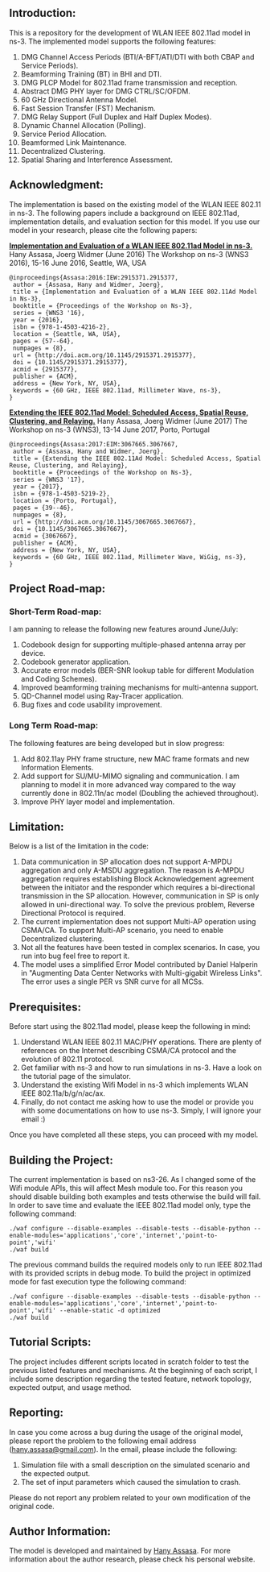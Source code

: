 ## Introduction:
This is a repository for the development of WLAN IEEE 802.11ad model in ns-3. The implemented model supports the following features:

1. DMG Channel Access Periods (BTI/A-BFT/ATI/DTI with both CBAP and Service Periods).
1. Beamforming Training (BT) in BHI and DTI.
1. DMG PLCP Model for 802.11ad frame transmission and reception.
1. Abstract DMG PHY layer for DMG CTRL/SC/OFDM.
1. 60 GHz Directional Antenna Model.
1. Fast Session Transfer (FST) Mechanism.
1. DMG Relay Support (Full Duplex and Half Duplex Modes).
1. Dynamic Channel Allocation (Polling).
1. Service Period Allocation.
1. Beamformed Link Maintenance.
1. Decentralized Clustering.
1. Spatial Sharing and Interference Assessment. 

## Acknowledgment:
The implementation is based on the existing model of the WLAN IEEE 802.11 in ns-3. The following papers include a background on IEEE 802.11ad, implementation details, and evaluation section for this model. If you use our model in your research, please cite the following papers: 

**[Implementation and Evaluation of a WLAN IEEE 802.11ad Model in ns-3.](http://dl.acm.org/citation.cfm?id=2915377)**
Hany Assasa, Joerg Widmer (June 2016)
The Workshop on ns-3 (WNS3 2016), 15-16 June 2016, Seattle, WA, USA

    @inproceedings{Assasa:2016:IEW:2915371.2915377,
     author = {Assasa, Hany and Widmer, Joerg},
     title = {Implementation and Evaluation of a WLAN IEEE 802.11Ad Model in Ns-3},
     booktitle = {Proceedings of the Workshop on Ns-3},
     series = {WNS3 '16},
     year = {2016},
     isbn = {978-1-4503-4216-2},
     location = {Seattle, WA, USA},
     pages = {57--64},
     numpages = {8},
     url = {http://doi.acm.org/10.1145/2915371.2915377},
     doi = {10.1145/2915371.2915377},
     acmid = {2915377},
     publisher = {ACM},
     address = {New York, NY, USA},
     keywords = {60 GHz, IEEE 802.11ad, Millimeter Wave, ns-3},
    } 

**[Extending the IEEE 802.11ad Model: Scheduled Access, Spatial Reuse, Clustering, and Relaying.](http://dl.acm.org/citation.cfm?id=3067667)**
Hany Assasa, Joerg Widmer (June 2017) 
The Workshop on ns-3 (WNS3), 13-14 June 2017, Porto, Portugal

    @inproceedings{Assasa:2017:EIM:3067665.3067667,
     author = {Assasa, Hany and Widmer, Joerg},
     title = {Extending the IEEE 802.11Ad Model: Scheduled Access, Spatial Reuse, Clustering, and Relaying},
     booktitle = {Proceedings of the Workshop on Ns-3},
     series = {WNS3 '17},
     year = {2017},
     isbn = {978-1-4503-5219-2},
     location = {Porto, Portugal},
     pages = {39--46},
     numpages = {8},
     url = {http://doi.acm.org/10.1145/3067665.3067667},
     doi = {10.1145/3067665.3067667},
     acmid = {3067667},
     publisher = {ACM},
     address = {New York, NY, USA},
     keywords = {60 GHz, IEEE 802.11ad, Millimeter Wave, WiGig, ns-3},
    } 

## Project Road-map:

### Short-Term Road-map:
I am panning to release the following new features around June/July:
1. Codebook design for supporting multiple-phased antenna array per device. 
1. Codebook generator application.
1. Accurate error models (BER-SNR lookup table for different Modulation and Coding Schemes).
1. Improved beamforming training mechanisms for multi-antenna support.
1. QD-Channel model using Ray-Tracer application.
1. Bug fixes and code usability improvement.

### Long Term Road-map:
The following features are being developed but in slow progress:
1. Add 802.11ay PHY frame structure, new MAC frame formats and new Information Elements.
1. Add support for SU/MU-MIMO signaling and communication. I am planning to model it in more advanced way compared to the way currently done in 802.11n/ac model (Doubling the achieved throughout).
1. Improve PHY layer model and implementation.

## Limitation:
Below is a list of the limitation in the code:
1. Data communication in SP allocation does not support A-MPDU aggregation and only A-MSDU aggregation. The reason is A-MPDU aggregation requires establishing Block Acknowledgement agreement between the initiator and the responder which requires a bi-directional transmission in the SP allocation. However, communication in SP is only allowed in uni-directional way. To solve the previous problem, Reverse Directional Protocol is required.
1. The current implementation does not support Multi-AP operation using CSMA/CA. To support Multi-AP scenario, you need to enable Decentralized clustering.
1. Not all the features have been tested in complex scenarios. In case, you run into bug feel free to report it.
1. The model uses a simplified Error Model contributed by Daniel Halperin in "Augmenting Data Center Networks with
Multi-gigabit Wireless Links". The error uses a single PER vs SNR curve for all MCSs.

## Prerequisites:
Before start using the 802.11ad model, please keep the following in mind:

1. Understand WLAN IEEE 802.11 MAC/PHY operations. There are plenty of references on the Internet describing CSMA/CA protocol and the evolution of 802.11 protocol.
1. Get familiar with ns-3 and how to run simulations in ns-3. Have a look on the tutorial page of the simulator.
1. Understand the existing Wifi Model in ns-3 which implements WLAN IEEE 802.11a/b/g/n/ac/ax.
1. Finally, do not contact me asking how to use the model or provide you with some documentations on how to use ns-3. Simply, I will ignore your email :)

Once you have completed all these steps, you can proceed with my model.

## Building the Project:
The current implementation is based on ns3-26. As I changed some of the Wifi module APIs, this will affect Mesh module too. For this reason you should disable building both examples and tests otherwise the build will fail. In order to save time and evaluate the IEEE 802.11ad model only, type the following command:

    ./waf configure --disable-examples --disable-tests --disable-python --enable-modules='applications','core','internet','point-to-point','wifi'
    ./waf build

The previous command builds the required models only to run IEEE 802.11ad with its provided scripts in debug mode. To build the project in optimized mode for fast execution type the following command:

    ./waf configure --disable-examples --disable-tests --disable-python --enable-modules='applications','core','internet','point-to-point','wifi' --enable-static -d optimized
    ./waf build

## Tutorial Scripts:
The project includes different scripts located in scratch folder to test the previous listed features and mechanisms. At the beginning of each script, I include some description regarding the tested feature, network topology, expected output, and usage method.

## Reporting:
In case you come across a bug during the usage of the original model, please report the problem to the following email address (hany.assasa@gmail.com). In the email, please include the following:

1. Simulation file with a small description on the simulated scenario and the expected output.
1. The set of input parameters which caused the simulation to crash.

Please do not report any problem related to your own modification of the original code.

## Author Information:
The model is developed and maintained by [Hany Assasa](http://people.networks.imdea.org/~hany_assasa/). For more information about the author research, please check his personal website.
